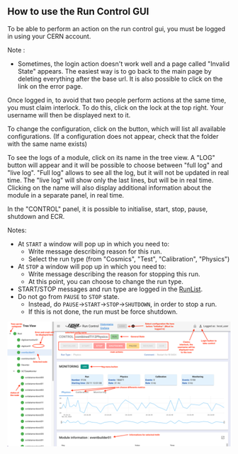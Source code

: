 ## How to use the Run Control GUI
To be able to perform an action on the run control gui, you must be logged in using your CERN account. 

Note : 
* Sometimes, the login action doesn't work well and a page called "Invalid State" appears. 
The easiest way is to go back to the main page by deleting everything after the base url. 
It is also possible to click on the link on the error page. 


Once logged in, to avoid that two people perform actions at the same time, you must claim interlock. To do this, click on the lock at the top right. Your username will then be displayed next to it. 

To change the configuration, click on the button, which will list all available configurations. (If a configuration does not appear, check that the folder with the same name exists)

To see the logs of a module, click on its name in the tree view. A "LOG" button will appear and it will be possible to choose between "full log" and "live log". "Full log" allows to see all the log, but it will not be updated in real time. The "live log" will show only the last lines, but will be in real time. Clicking on the name will also display additional information about the module in a separate panel, in real time. 

In the "CONTROL" panel, it is possible to initialise, start, stop, pause, shutdown and ECR.

Notes:
* At `START` a window will pop up in which you need to:
    * Write message describing reason for this run.
    * Select the run type (from "Cosmics", "Test", "Calibration", "Physics")
* At `STOP` a window will pop up in which you need to: 
    * Write message describing the reason for stopping this run.
    * At this point, you can choose to change the run type.
*  START/STOP messages and run type are logged in the [RunList](https://faser-runinfo.app.cern.ch/).
*  Do not go from `PAUSE` to `STOP` state.
    *  Instead, do `PAUSE`->`START`->`STOP`->`SHUTDOWN`, in order to stop a run.
    *  If this is not done, the run must be force shutdown.

![](./img/interface.png)


    